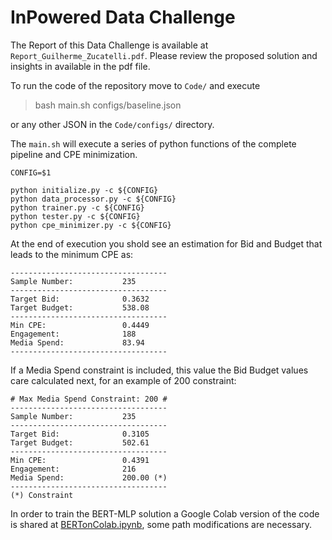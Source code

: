 # InPowered Data Challenge 

The Report of this Data Challenge is available at `Report_Guilherme_Zucatelli.pdf`. Please review the proposed solution and insights in available in the pdf file.

To run the code of the repository move to `Code/` and execute
> bash main.sh configs/baseline.json

or any other JSON in the `Code/configs/` directory.

The `main.sh` will execute a series of python functions of the complete pipeline and CPE minimization.

```
CONFIG=$1

python initialize.py -c ${CONFIG}
python data_processor.py -c ${CONFIG}
python trainer.py -c ${CONFIG}
python tester.py -c ${CONFIG}
python cpe_minimizer.py -c ${CONFIG}
```

At the end of execution you shold see an estimation for Bid and Budget that leads to the minimum CPE as:

```
-----------------------------------
Sample Number:           235
-----------------------------------
Target Bid:              0.3632
Target Budget:           538.08
-----------------------------------
Min CPE:                 0.4449
Engagement:              188
Media Spend:             83.94 
-----------------------------------
```

If a Media Spend constraint is included, this value the Bid Budget values care calculated next, for an example of 200 constraint:

```
# Max Media Spend Constraint: 200 #
-----------------------------------
Sample Number:           235
-----------------------------------
Target Bid:              0.3105
Target Budget:           502.61
-----------------------------------
Min CPE:                 0.4391
Engagement:              216
Media Spend:             200.00 (*)
-----------------------------------
(*) Constraint
```

In order to train the BERT-MLP solution a Google Colab version of the code is shared at <a href="https://colab.research.google.com/drive/1hPcLCdkYhoQa-tXSKBgZoW5q6rIHjapO?usp=sharing">BERTonColab.ipynb</a>, some path modifications are necessary.

